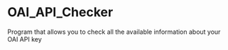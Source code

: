 # OAI_API_Checker
Program that allows you to check all the available information about your OAI API key
